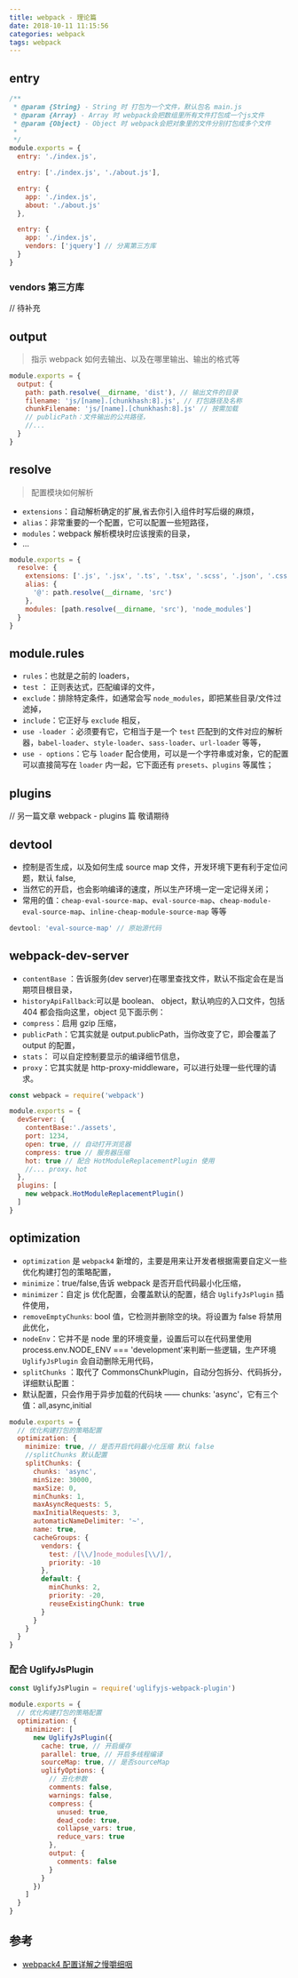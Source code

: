 ```yaml
---
title: webpack - 理论篇
date: 2018-10-11 11:15:56
categories: webpack
tags: webpack
---
```


## entry

```js
/**
 * @param {String} - String 时 打包为一个文件，默认包名 main.js
 * @param {Array} - Array 时 webpack会把数组里所有文件打包成一个js文件
 * @param {Object} - Object 时 webpack会把对象里的文件分别打包成多个文件
 *
 */
module.exports = {
  entry: './index.js',

  entry: ['./index.js', './about.js'],

  entry: {
    app: './index.js',
    about: './about.js'
  },

  entry: {
    app: './index.js',
    vendors: ['jquery'] // 分离第三方库
  }
}
```

### vendors 第三方库

// 待补充

## output

> 指示 webpack 如何去输出、以及在哪里输出、输出的格式等

```js
module.exports = {
  output: {
    path: path.resolve(__dirname, 'dist'), // 输出文件的目录
    filename: 'js/[name].[chunkhash:8].js', // 打包路径及名称
    chunkFilename: 'js/[name].[chunkhash:8].js' // 按需加载
    // publicPath：文件输出的公共路径，
    //...
  }
}
```

## resolve

> 配置模块如何解析

- `extensions`：自动解析确定的扩展,省去你引入组件时写后缀的麻烦，
- `alias`：非常重要的一个配置，它可以配置一些短路径，
- `modules`：webpack 解析模块时应该搜索的目录，
- ...

```js
module.exports = {
  resolve: {
    extensions: ['.js', '.jsx', '.ts', '.tsx', '.scss', '.json', '.css'],
    alias: {
      '@': path.resolve(__dirname, 'src')
    },
    modules: [path.resolve(__dirname, 'src'), 'node_modules']
  }
}
```

## module.rules

- `rules`：也就是之前的 loaders，
- `test` ： 正则表达式，匹配编译的文件，
- `exclude`：排除特定条件，如通常会写 `node_modules`，即把某些目录/文件过滤掉，
- `include`：它正好与 `exclude` 相反，
- `use -loader` ：必须要有它，它相当于是一个 `test` 匹配到的文件对应的解析器，`babel-loader`、`style-loader`、`sass-loader`、`url-loader` 等等，
- `use - options`：它与 `loader` 配合使用，可以是一个字符串或对象，它的配置可以直接简写在 `loader` 内一起，它下面还有 `presets`、`plugins` 等属性；

## plugins

// 另一篇文章 webpack - plugins 篇 敬请期待

## devtool

- 控制是否生成，以及如何生成 source map 文件，开发环境下更有利于定位问题，默认 false,
- 当然它的开启，也会影响编译的速度，所以生产环境一定一定记得关闭；
- 常用的值：`cheap-eval-source-map`、`eval-source-map`、`cheap-module-eval-source-map`、`inline-cheap-module-source-map` 等等

```js
devtool: 'eval-source-map' // 原始源代码
```

## webpack-dev-server

- `contentBase` ：告诉服务(dev server)在哪里查找文件，默认不指定会在是当期项目根目录，
- `historyApiFallback`:可以是 boolean、 object，默认响应的入口文件，包括 404 都会指向这里，object 见下面示例：
- `compress`：启用 gzip 压缩，
- `publicPath`：它其实就是 output.publicPath，当你改变了它，即会覆盖了 output 的配置，
- `stats`： 可以自定控制要显示的编译细节信息，
- `proxy`：它其实就是 http-proxy-middleware，可以进行处理一些代理的请求。

```js
const webpack = require('webpack')

module.exports = {
  devServer: {
    contentBase:'./assets',
    port: 1234,
    open: true, // 自动打开浏览器
    compress: true // 服务器压缩
    hot: true // 配合 HotModuleReplacementPlugin 使用
    //... proxy、hot
  },
  plugins: [
    new webpack.HotModuleReplacementPlugin()
  ]
}
```

## optimization

- `optimization` 是 `webpack4` 新增的，主要是用来让开发者根据需要自定义一些优化构建打包的策略配置，
- `minimize`：true/false,告诉 webpack 是否开启代码最小化压缩，
- `minimizer`：自定 js 优化配置，会覆盖默认的配置，结合 `UglifyJsPlugin` 插件使用，
- `removeEmptyChunks`: bool 值，它检测并删除空的块。将设置为 false 将禁用此优化，
- `nodeEnv`：它并不是 node 里的环境变量，设置后可以在代码里使用 process.env.NODE_ENV === 'development'来判断一些逻辑，生产环境 `UglifyJsPlugin` 会自动删除无用代码，
- `splitChunks` ：取代了 CommonsChunkPlugin，自动分包拆分、代码拆分，详细默认配置：
- 默认配置，只会作用于异步加载的代码块 —— chunks: 'async'，它有三个值：all,async,initial

```js
module.exports = {
  // 优化构建打包的策略配置
  optimization: {
    minimize: true, // 是否开启代码最小化压缩 默认 false
    //splitChunks 默认配置
    splitChunks: {
      chunks: 'async',
      minSize: 30000,
      maxSize: 0,
      minChunks: 1,
      maxAsyncRequests: 5,
      maxInitialRequests: 3,
      automaticNameDelimiter: '~',
      name: true,
      cacheGroups: {
        vendors: {
          test: /[\\/]node_modules[\\/]/,
          priority: -10
        },
        default: {
          minChunks: 2,
          priority: -20,
          reuseExistingChunk: true
        }
      }
    }
  }
}
```

### 配合 UglifyJsPlugin

```js
const UglifyJsPlugin = require('uglifyjs-webpack-plugin')

module.exports = {
  // 优化构建打包的策略配置
  optimization: {
    minimizer: [
      new UglifyJsPlugin({
        cache: true, // 开启缓存
        parallel: true, // 开启多线程编译
        sourceMap: true, // 是否sourceMap
        uglifyOptions: {
          // 丑化参数
          comments: false,
          warnings: false,
          compress: {
            unused: true,
            dead_code: true,
            collapse_vars: true,
            reduce_vars: true
          },
          output: {
            comments: false
          }
        }
      })
    ]
  }
}
```

## 参考

- [webpack4 配置详解之慢嚼细咽](https://juejin.im/post/5be64a7bf265da615304493e#heading-9)
